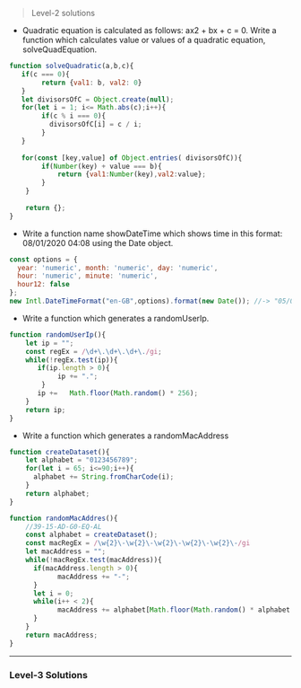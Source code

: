 > Level-2 solutions

- Quadratic equation is calculated as follows: ax2 + bx + c = 0. Write a function which calculates value or values of a quadratic equation, solveQuadEquation.
```javascript
function solveQuadratic(a,b,c){
   if(c === 0){
        return {val1: b, val2: 0}
   }
   let divisorsOfC = Object.create(null);   
   for(let i = 1; i<= Math.abs(c);i++){
        if(c % i === 0){
          divisorsOfC[i] = c / i;  
        }
   }
   
   for(const [key,value] of Object.entries( divisorsOfC)){        
        if(Number(key) + value === b){
            return {val1:Number(key),val2:value};
        }
    }
    
    return {};
}
```
- Write a function name showDateTime which shows time in this format: 08/01/2020 04:08 using the Date object.
```javascript
const options = {
  year: 'numeric', month: 'numeric', day: 'numeric',
  hour: 'numeric', minute: 'numeric',
  hour12: false
};
new Intl.DateTimeFormat("en-GB",options).format(new Date()); //-> "05/06/2020, 14:18"
```
- Write a function which generates a randomUserIp.
```javascript
function randomUserIp(){
    let ip = "";
    const regEx = /\d+\.\d+\.\d+\./gi;
    while(!regEx.test(ip)){
       if(ip.length > 0){
            ip += ".";
        }       
       ip +=   Math.floor(Math.random() * 256);   
    }
    return ip; 
}
```
- Write a function which generates a randomMacAddress
```javascript
function createDataset(){
    let alphabet = "0123456789";
    for(let i = 65; i<=90;i++){
      alphabet += String.fromCharCode(i);
    }
    return alphabet;
}

function randomMacAddres(){
    //39-15-AD-G0-EQ-AL
    const alphabet = createDataset();
    const macRegEx = /\w{2}\-\w{2}\-\w{2}\-\w{2}\-\w{2}\-/gi
    let macAddress = "";
    while(!macRegEx.test(macAddress)){
      if(macAddress.length > 0){
            macAddress += "-";
      }
      let i = 0;
      while(i++ < 2){
            macAddress += alphabet[Math.floor(Math.random() * alphabet.length)];
      }
    }
    return macAddress;
}
```
***
### Level-3 Solutions


